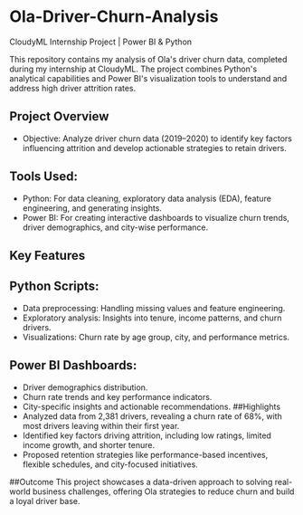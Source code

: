 # Ola-Driver-Churn-Analysis
CloudyML Internship Project | Power BI & Python

This repository contains my analysis of Ola's driver churn data, completed during my internship at CloudyML. The project combines Python's analytical capabilities and Power BI's visualization tools to understand and address high driver attrition rates.

## Project Overview
* Objective: Analyze driver churn data (2019–2020) to identify key factors influencing attrition and develop actionable strategies to retain drivers.
## Tools Used:
* Python: For data cleaning, exploratory data analysis (EDA), feature engineering, and generating insights.
* Power BI: For creating interactive dashboards to visualize churn trends, driver demographics, and city-wise performance.
## Key Features
## Python Scripts:
* Data preprocessing: Handling missing values and feature engineering.
* Exploratory analysis: Insights into tenure, income patterns, and churn drivers.
* Visualizations: Churn rate by age group, city, and performance metrics.
## Power BI Dashboards:
* Driver demographics distribution.
* Churn rate trends and key performance indicators.
* City-specific insights and actionable recommendations.
##Highlights
* Analyzed data from 2,381 drivers, revealing a churn rate of 68%, with most drivers leaving within their first year.
* Identified key factors driving attrition, including low ratings, limited income growth, and shorter tenure.
* Proposed retention strategies like performance-based incentives, flexible schedules, and city-focused initiatives.

##Outcome
This project showcases a data-driven approach to solving real-world business challenges, offering Ola strategies to reduce churn and build a loyal driver base.

